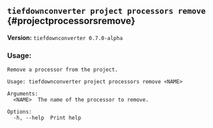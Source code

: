 ## `tiefdownconverter project processors remove` {#projectprocessorsremove}

**Version:** `tiefdownconverter 0.7.0-alpha`

### Usage:
```
Remove a processor from the project.

Usage: tiefdownconverter project processors remove <NAME>

Arguments:
  <NAME>  The name of the processor to remove.

Options:
  -h, --help  Print help
```

